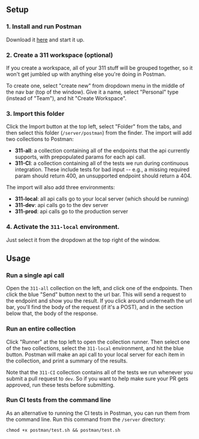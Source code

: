 ## Setup

### 1. Install and run Postman

Download it [here](https://www.postman.com/downloads/) and start it up.

### 2. Create a 311 workspace (optional)

If you create a workspace, all of your 311 stuff will be grouped together, so it won't get jumbled up with anything else you're doing in Postman.

To create one, select "create new" from dropdown menu in the middle of the nav bar (top of the window). Give it a name, select "Personal" type (instead of "Team"), and hit "Create Workspace".

### 3. Import this folder

Click the Import button at the top left, select "Folder" from the tabs, and then select this folder (`/server/postman`) from the finder. The import will add two collections to Postman:
  - **311-all**: a collection containing all of the endpoints that the api currently supports, with prepopulated params for each api call.
  - **311-CI**: a collection containing all of the tests we run during continuous integration. These include tests for bad input -- e.g., a missing required param should return 400, an unsupported endpoint should return a 404.

The import will also add three environments:
  - **311-local**: all api calls go to your local server (which should be running)
  - **311-dev**: api calls go to the dev server
  - **311-prod**: api calls go to the production server

### 4. Activate the `311-local` environment.

Just select it from the dropdown at the top right of the window.

## Usage

### Run a single api call

Open the `311-all` collection on the left, and click one of the endpoints. Then click the blue "Send" button next to the url bar. This will send a request to the endpoint and show you the result. If you click around underneath the url bar, you'll find the body of the request (if it's a POST), and in the section below that, the body of the response.

### Run an entire collection

Click "Runner" at the top left to open the collection runner. Then select one of the two collections, select the `311-local` environment, and hit the blue button. Postman will make an api call to your local server for each item in the collection, and print a summary of the results.

Note that the `311-CI` collection contains all of the tests we run whenever you submit a pull request to `dev`. So if you want to help make sure your PR gets approved, run these tests before submitting.

### Run CI tests from the command line

As an alternative to running the CI tests in Postman, you can run them from the command line. Run this command from the `/server` directory:
```
chmod +x postman/test.sh && postman/test.sh
```
